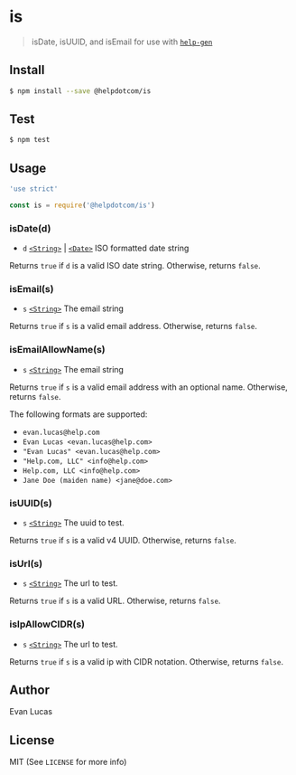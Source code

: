# is

> isDate, isUUID, and isEmail for use with [`help-gen`][]

## Install

```bash
$ npm install --save @helpdotcom/is
```

## Test

```bash
$ npm test
```

## Usage

```js
'use strict'

const is = require('@helpdotcom/is')
```

### isDate(d)

* `d` [`<String>`][] | [`<Date>`][] ISO formatted date string

Returns `true` if `d` is a valid ISO date string. Otherwise, returns `false`.

### isEmail(s)

* `s` [`<String>`][] The email string

Returns `true` if `s` is a valid email address. Otherwise, returns `false`.

### isEmailAllowName(s)

* `s` [`<String>`][] The email string

Returns `true` if `s` is a valid email address with an optional name.
Otherwise, returns `false`.

The following formats are supported:

* `evan.lucas@help.com`
* `Evan Lucas <evan.lucas@help.com>`
* `"Evan Lucas" <evan.lucas@help.com>`
* `"Help.com, LLC" <info@help.com>`
* `Help.com, LLC <info@help.com>`
* `Jane Doe (maiden name) <jane@doe.com>`

### isUUID(s)

* `s` [`<String>`][] The uuid to test.

Returns `true` if `s` is a valid v4 UUID. Otherwise, returns `false`.

### isUrl(s)

* `s` [`<String>`][] The url to test.

Returns `true` if `s` is a valid URL. Otherwise, returns `false`.

### isIpAllowCIDR(s)

* `s` [`<String>`][] The url to test.

Returns `true` if `s` is a valid ip with CIDR notation. Otherwise, returns `false`.


## Author

Evan Lucas

## License

MIT (See `LICENSE` for more info)

[`<String>`]: https://mdn.io/string
[`<Date>`]: https://mdn.io/date
[`help-gen`]: https://git.help.com/common-backend/help-gen
